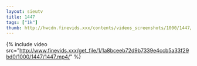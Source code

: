 ```yaml
--- 
layout: sieutv
title: 1447
tags: ["1k"]
thumb: http://hwcdn.finevids.xxx/contents/videos_screenshots/1000/1447/preview.mp4.jpg
---
```

{% include video src="http://www.finevids.xxx/get_file/1/1a8bceeb72d9b7339e4ccb5a33f29bd0/1000/1447/1447.mp4/" %} 
